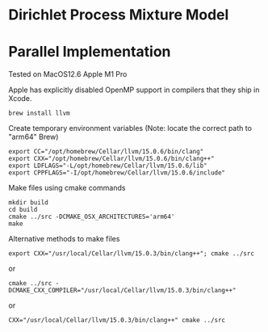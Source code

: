 # Dirichlet Process Mixture Model
# Parallel Implementation

Tested on MacOS12.6 Apple M1 Pro

Apple has explicitly disabled OpenMP support in compilers that they ship in Xcode.

```
brew install llvm
```

<!-- export CC="/usr/local/Cellar/llvm/15.0.3/bin/clang"
export CXX="/usr/local/Cellar/llvm/15.0.3/bin/clang++" 
export LDFLAGS="-L/usr/local/Cellar/llvm/15.0.3/lib"
export CPPFLAGS="-I/usr/local/Cellar/llvm/15.0.3/include" -->

Create temporary environment variables (Note: locate the correct path to "arm64" Brew)
```
export CC="/opt/homebrew/Cellar/llvm/15.0.6/bin/clang"
export CXX="/opt/homebrew/Cellar/llvm/15.0.6/bin/clang++" 
export LDFLAGS="-L/opt/homebrew/Cellar/llvm/15.0.6/lib"
export CPPFLAGS="-I/opt/homebrew/Cellar/llvm/15.0.6/include"
```

Make files using cmake commands
```
mkdir build
cd build
cmake ../src -DCMAKE_OSX_ARCHITECTURES='arm64'
make
```



Alternative methods to make files
```
export CXX="/usr/local/Cellar/llvm/15.0.3/bin/clang++"; cmake ../src
```
or
```
cmake ../src -DCMAKE_CXX_COMPILER="/usr/local/Cellar/llvm/15.0.3/bin/clang++"
```
or
```
CXX="/usr/local/Cellar/llvm/15.0.3/bin/clang++" cmake ../src
```
